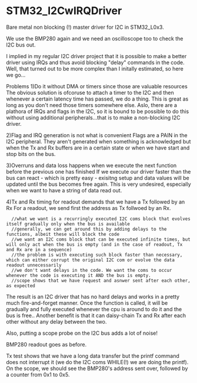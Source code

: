 # STM32_I2CwIRQDriver
Bare metal non blocking (!) master driver for I2C in STM32_L0x3.

We use the BMP280 again and we need an oscilloscope too to check the I2C bus out.

I implied in my regular I2C driver project that it is possible to make a better driver using IRQs and thus avoid blocking "delay" commands in the code. Well, that turned out to be more complex than I initally estimated, so here we go...

Problems
1)Do it without DMA or timers since those are valuable resources
The obvious solution is ofcoruse to attach a timer to the I2C and then whenever a certain latency time has passed, we do a thing. This is great as long as you don't need those timers somewhere else. Aslo, there are a plathora of IRQs and flags in the I2C, so it is bound to be possible to do this without using additional peripherals...that is to make a non-blocking I2C driver.

2)Flag and IRQ generation is not what is convenient
Flags are a PAIN in the I2C peripheral. They aren't generated when something is acknowledged but when the Tx and Rx buffers are in a certain state or when we have start and stop bits on the bus.


3)Overruns and data loss happens when we execute the next function before the previous one has finished
If we execute our driver faster than the bus can react - which is pretty easy - exisitng setup and data values will be updated until the bus becomes free again. This is very undesired, especially when we want to have a string of data read out.

4)Tx and Rx timing for readout demands that we have a Tx followed by an Rx
For a readout, we send first the address as Tx follwoed by an Rx.



	  //what we want is a recurringly executed I2C coms block that evolves itself gradually only when the bus is available
	  //generally, we can get around this by adding delays to the functions, albeit these will block the code
	  //we want an I2C coms block that can be executed infinite times, but will only act when the bus is empty (and in the case of readout, Tx and Rx are in a sequence)
	  //the problem is with executing such block faster than necessary, which can either corrupt the original I2C com or evolve the data readout unnecessarily
	  //we don't want delays in the code. We want the coms to occur whenever the code is executing it AND the bus is empty.
	  //scope shows that we have request and asnwer sent after each other, as expected



The result is an I2C driver that has no hard delays and works in a pretty much fire-and-forget manner. Once the function is called, it will be gradually and fully executed whenever the cpu is around to do it and the bus is free..
Another benefit is that it can daisy-chain Tx and Rx after each other without any delay between the two.

Also, putting a scope probe on the I2C bus adds a lot of noise!

BMP280 readout goes as before.

Tx test shows that we have a long data transfer but the printf command does not interrupt it (we do the I2C coms WHILE(!) we are doing the printf). On the scope, we should see the BMP280's address sent over, followed by a counter from 0x1 to 0x5.



